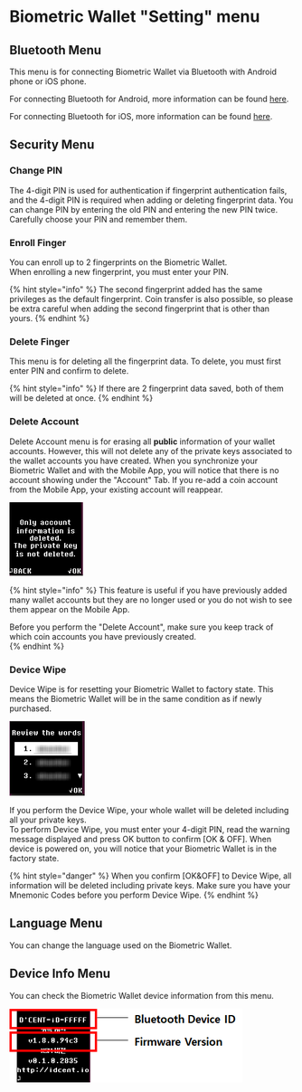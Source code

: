 # Biometric Wallet "Setting" menu

## Bluetooth Menu

This menu is for connecting Biometric Wallet via Bluetooth with Android phone or iOS phone. 

For connecting Bluetooth for Android, more information can be found [here](android-connect/).  
  
For connecting Bluetooth for iOS, more information can be found [here](iphone-connect.md). 

## Security Menu

### Change PIN

The 4-digit PIN is used for authentication if fingerprint authentication fails, and the 4-digit PIN is required when adding or deleting fingerprint data. You can change PIN by entering the old PIN and entering the new PIN twice. Carefully choose your PIN and remember them. 

### Enroll Finger

You can enroll up to 2 fingerprints on the Biometric Wallet.  
When enrolling a new fingerprint, you must enter your PIN.

{% hint style="info" %}
The second fingerprint added has the same privileges as the default fingerprint. Coin transfer is also possible, so please be extra careful when adding the second fingerprint that is other than yours.
{% endhint %}

### Delete Finger

This menu is for deleting all the fingerprint data. To delete, you must first enter PIN and confirm to delete. 

{% hint style="info" %}
If there are 2 fingerprint data saved, both of them will be deleted at once. 
{% endhint %}

### Delete Account

Delete Account menu is for erasing all **public** information of your wallet accounts. However, this will not delete any of the private keys associated to the wallet accounts you have created. When you synchronize your Biometric Wallet and with the Mobile App, you will notice that there is no account showing under the "Account" Tab. If you re-add a coin account from the Mobile App, your existing account will reappear.

![](../.gitbook/assets/image%20%28104%29.png)

{% hint style="info" %}
This feature is useful if you have previously added many wallet accounts but they are no longer used or you do not wish to see them appear on the Mobile App. 

Before you perform the "Delete Account", make sure you keep track of which coin accounts you have previously created.  
{% endhint %}

### Device Wipe

Device Wipe is for resetting your Biometric Wallet to factory state. This means the Biometric Wallet will be in the same condition as if newly purchased.

![](../.gitbook/assets/image%20%28199%29.png)

If you perform the Device Wipe, your whole wallet will be deleted including all your private keys.   
To perform Device Wipe, you must enter your 4-digit PIN, read the warning message displayed and press OK button to confirm \[OK & OFF\]. When device is powered on, you will notice that your Biometric Wallet is in the factory state.

{% hint style="danger" %}
When you confirm \[OK&OFF\] to Device Wipe, all information will be deleted including private keys. Make sure you have your Mnemonic Codes before you perform Device Wipe.
{% endhint %}

## Language Menu <a id="undefined-2"></a>

You can change the language used on the Biometric Wallet.

## Device Info Menu <a id="undefined-3"></a>

You can check the Biometric Wallet device information from this menu.  


![](../.gitbook/assets/image%20%2826%29.png)


